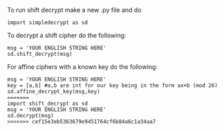 To run shift decrypt make a new .py file and do
```
import simpledecrypt as sd
```
To decrypt a shift cipher do the following:
```
msg = 'YOUR ENGLISH STRING HERE'
sd.shift_decrypt(msg)
```
For affine ciphers with a known key do the following:
```
msg = 'YOUR ENGLISH STRING HERE'
key = [a,b] #a,b are int for our key being in the form ax+b (mod 26)
sd.affine_decrypt_key(msg,key)
=======
import shift_decrypt as sd
msg = 'YOUR ENGLISH STRING HERE'
sd.decrypt(msg)
>>>>>>> cef15e3eb5363679e9451764cf6b84a6c1a34aa7
```
